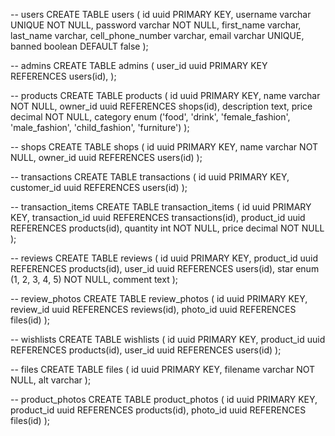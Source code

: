 -- users
CREATE TABLE users (
    id uuid PRIMARY KEY,
    username varchar UNIQUE NOT NULL,
    password varchar NOT NULL,
    first_name varchar,
    last_name varchar,
    cell_phone_number varchar,
    email varchar UNIQUE,
    banned boolean DEFAULT false
);

-- admins
CREATE TABLE admins (
    user_id uuid PRIMARY KEY REFERENCES users(id),
);

-- products
CREATE TABLE products (
    id uuid PRIMARY KEY,
    name varchar NOT NULL,
    owner_id uuid REFERENCES shops(id),
    description text,
    price decimal NOT NULL,
    category enum ('food', 'drink', 'female_fashion', 'male_fashion', 'child_fashion', 'furniture')
);

-- shops
CREATE TABLE shops (
    id uuid PRIMARY KEY,
    name varchar NOT NULL,
    owner_id uuid REFERENCES users(id)
);

-- transactions
CREATE TABLE transactions (
    id uuid PRIMARY KEY,
    customer_id uuid REFERENCES users(id)
);

-- transaction_items
CREATE TABLE transaction_items (
    id uuid PRIMARY KEY,
    transaction_id uuid REFERENCES transactions(id),
    product_id uuid REFERENCES products(id),
    quantity int NOT NULL,
    price decimal NOT NULL
);

-- reviews
CREATE TABLE reviews (
    id uuid PRIMARY KEY,
    product_id uuid REFERENCES products(id),
    user_id uuid REFERENCES users(id),
    star enum (1, 2, 3, 4, 5) NOT NULL,
    comment text
);

-- review_photos
CREATE TABLE review_photos (
    id uuid PRIMARY KEY,
    review_id uuid REFERENCES reviews(id),
    photo_id uuid REFERENCES files(id)
);

-- wishlists
CREATE TABLE wishlists (
    id uuid PRIMARY KEY,
    product_id uuid REFERENCES products(id),
    user_id uuid REFERENCES users(id)
);

-- files
CREATE TABLE files (
    id uuid PRIMARY KEY,
    filename varchar NOT NULL,
    alt varchar
);

-- product_photos
CREATE TABLE product_photos (
    id uuid PRIMARY KEY,
    product_id uuid REFERENCES products(id),
    photo_id uuid REFERENCES files(id)
);
